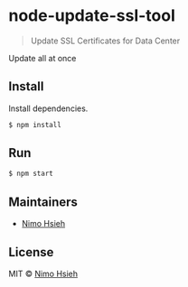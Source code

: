 # node-update-ssl-tool


> Update SSL Certificates for Data Center

Update all at once


## Install

Install dependencies.

```bash
$ npm install
```

## Run

```bash
$ npm start
```


## Maintainers

- [Nimo Hsieh](https://github.com/nimo1491)

## License
MIT © [Nimo Hsieh](https://github.com/nimo1491)

